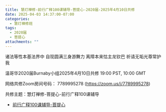 ```yaml
---
title: 慧灯禅修-前行广释100课辅导-菩提心-2020届-2025年4月10日共修
date: 2025-04-03 14:37:00-07:00
categories:
  - 慧灯禅修班
tags:
  - 2020届
  - 菩提心
attachments: ""
---
```

诸法等性本基法界中 自现圆满三身游舞力
离障本来怙主龙钦巴 祈请无垢光尊常护我

温哥华2020届Burnaby小组2025年4月10日共修
19:00 PST, 10:00 GMT

网络共修Zoom房间号码： 7789995278 (<https://zoom.us/j/7789995278>)

共修主题：慧灯禅修-菩提心-前行广释100课辅导

* [前行广释100课辅导-菩提心](https://huidengchanxiu.net/refs/qxgs/fudao/qxgsfd-09ptx#%E5%89%8D%E8%A1%8C%E5%B9%BF%E9%87%8A%E7%AC%AC100%E8%AF%BE%E8%BE%85%E5%AF%BC)







